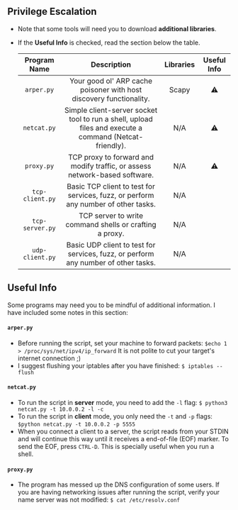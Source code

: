 ## Privilege Escalation

* Note that some tools will need you to download **additional libraries**.
* If the **Useful Info** is checked, read the section below the table.


   | Program Name | Description| Libraries| Useful Info |
   | :--------: | :---: | :---: | :---: | 
   | `arper.py`| Your good ol' ARP cache poisoner with host discovery functionality. | Scapy |⚠️ |
   | `netcat.py`| Simple client-server socket tool to run a shell, upload files and execute a command (Netcat-friendly). | N/A | ⚠️ |
   | `proxy.py`| TCP proxy to forward and modify traffic, or assess network-based software. | N/A |⚠️|
   | `tcp-client.py`| Basic TCP client to test for services, fuzz, or perform any number of other tasks. | N/A | |
   | `tcp-server.py`| TCP server to write command shells or crafting a proxy. | N/A ||
   | `udp-client.py`| Basic UDP client to test for services, fuzz, or perform any number of other tasks. | N/A ||

## Useful Info

Some programs may need you to be mindful of additional information. I have included some notes in this section:
   
#### `arper.py`

* Before running the script, set your machine to forward packets: `$echo 1 > /proc/sys/net/ipv4/ip_forward` 
It is not polite to cut your target's internet connection ;)
* I suggest flushing your iptables after you have finished: `$ iptables --flush`

#### `netcat.py` 

* To run the script in **server** mode, you need to add the `-l` flag: `$ python3 netcat.py -t 10.0.0.2 -l -c`
* To run the script in **client** mode, you only need the `-t` and `-p` flags: `$python netcat.py -t 10.0.0.2 -p 5555`
* When you connect a client to a server, the script reads from your STDIN and will continue this way until it receives a end-of-file (EOF) marker. To send the EOF, press `CTRL-D`. This is specially useful when you run a shell. 


#### `proxy.py`

* The program has messed up the DNS configuration of some users. If you are having networking issues after running the script, verify your name server was not modified: `$ cat /etc/resolv.conf`
